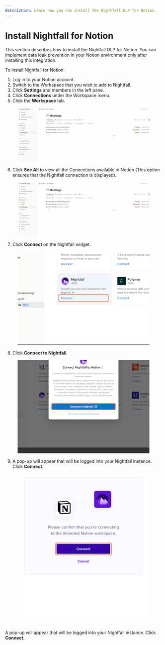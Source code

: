 ```yaml
---
description: Learn how you can install the Nightfall DLP for Notion.
---
```


# Install Nightfall for Notion

This section describes how to install the Nightfall DLP for Notion. You can implement data leak prevention in your Notion environment only after installing this integration.

To install Nightfall for Notion:

1. Log in to your Notion account.&#x20;
2. Switch to the Workspace that you wish to add to Nightfall.&#x20;
3. Click **Settings** and members in the left pane.&#x20;
4. Click **Connections** under the Workspace menu.&#x20;
5. Click the **Workspace** tab.

<figure><img src="../../.gitbook/assets/Not1.gif" alt=""><figcaption></figcaption></figure>

6. Click **See All** to view all the Connections available in Notion (This option ensures that the Nightfall connection is displayed).

<figure><img src="../../.gitbook/assets/Not2.gif" alt=""><figcaption></figcaption></figure>

7. Click **Connect** on the Nightfall widget.

<figure><img src="../../.gitbook/assets/Not3.png" alt=""><figcaption></figcaption></figure>

8. Click **Connect to Nightfall**.

<figure><img src="../../.gitbook/assets/Not4.png" alt=""><figcaption></figcaption></figure>

9. A pop-up will appear that will be logged into your Nightfall instance. Click **Connect**.

<figure><img src="../../.gitbook/assets/Not5.png" alt=""><figcaption></figcaption></figure>

A pop-up will appear that will be logged into your Nightfall instance. Click **Connect**.
